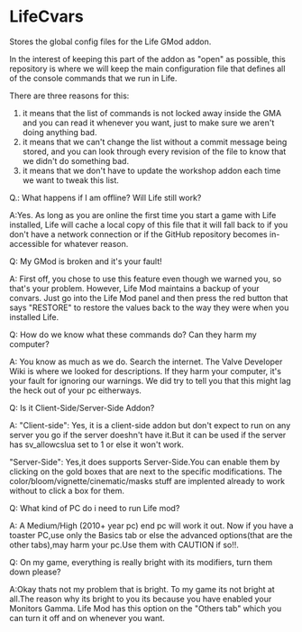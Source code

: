 LifeCvars
=========

Stores the global config files for the Life GMod addon.


In the interest of keeping this part of the addon as "open" as possible, this repository is where we will keep the main configuration file that defines all of the console commands that we run in Life.

There are three reasons for this:
1. it means that the list of commands is not locked away inside the GMA and you can read it whenever you want, just to make sure we aren't doing anything bad.
2. it means that we can't change the list without a commit message being stored, and you can look through every revision of the file to know that we didn't do something bad.
3. it means that we don't have to update the workshop addon each time we want to tweak this list.


Q.: What happens if I am offline? Will Life still work?

A:Yes. As long as you are online the first time you start a game with Life installed, Life will cache a local copy of this file that it will fall back to if you don't have a network connection or if the GitHub repository becomes in-accessible for whatever reason. 

Q: My GMod is broken and it's your fault!

A: First off, you chose to use this feature even though we warned you, so that's your problem. However, 
Life Mod maintains a backup of your convars. Just go into the Life Mod panel and then press the red button that says "RESTORE" to restore the values back to the way they were when you installed Life. 

Q: How do we know what these commands do? Can they harm my computer?

A: You know as much as we do. Search the internet. The Valve Developer Wiki is where we looked for descriptions. If they harm your computer, it's your fault for ignoring our warnings. We did try to tell you that this might lag the heck out of your pc eitherways. 

Q: Is it Client-Side/Server-Side Addon?

A: "Client-side": Yes, it is a client-side addon but don't expect to run on any server you go 
if the server doeshn't have it.But it can be used if the server has sv_allowcslua set to 1 or else it won't work. 

"Server-Side": Yes,it does supports Server-Side.You can enable them by clicking on the gold boxes that are next to the specific modifications. The color/bloom/vignette/cinematic/masks stuff are implented already to work without to click a box for them. 

Q: What kind of PC do i need to run Life mod?

A: A Medium/High (2010+ year pc) end pc will work it out. Now if you have a toaster PC,use only the Basics tab or else the advanced options(that are the other tabs),may harm your pc.Use them with CAUTION if so!!. 

Q: On my game, everything is really bright with its modifiers, turn them down please?

A:Okay thats not my problem that is bright. To my game its not bright at all.The reason why its bright to you its because you have enabled your Monitors Gamma. Life Mod has this option on the "Others tab" which you can turn it off and on whenever you want. 
